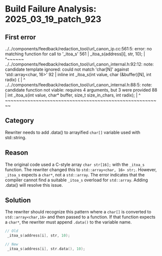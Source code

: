 # Build Failure Analysis: 2025_03_19_patch_923

## First error

../../components/feedback/redaction_tool/url_canon_ip.cc:561:5: error: no matching function for call to '_itoa_s'
  561 |     _itoa_s(address[i], str, 10);
      |     ^~~~~~~
../../components/feedback/redaction_tool/url_canon_internal.h:92:12: note: candidate template ignored: could not match 'char[N]' against 'std::array<char, 16>'
   92 | inline int _itoa_s(int value, char (&buffer)[N], int radix) {
      |            ^
../../components/feedback/redaction_tool/url_canon_internal.h:88:5: note: candidate function not viable: requires 4 arguments, but 3 were provided
   88 | int _itoa_s(int value, char* buffer, size_t size_in_chars, int radix);
      |     ^       ~~~~~~~~~~~~~~~~~~~~~~~~~~~~~~~~~~~~~~~~~~~~~~~~~~~~~~~~

## Category
Rewriter needs to add .data() to arrayified `char[]` variable used with std::string.

## Reason
The original code used a C-style array `char str[16];` with the `_itoa_s` function.  The rewriter changed this to `std::array<char, 16> str;`.  However, `_itoa_s` expects a `char*`, not a `std::array`.  The error indicates that the compiler cannot find a suitable `_itoa_s` overload for `std::array`. Adding .data() will resolve this issue.

## Solution
The rewriter should recognize this pattern where a `char[]` is converted to `std::array<char,16>` and then passed to a function. If that function expects a `char*`, the rewriter must append `.data()` to the variable name.

```c++
// Old
 _itoa_s(address[i], str, 10);

// New
 _itoa_s(address[i], str.data(), 10);